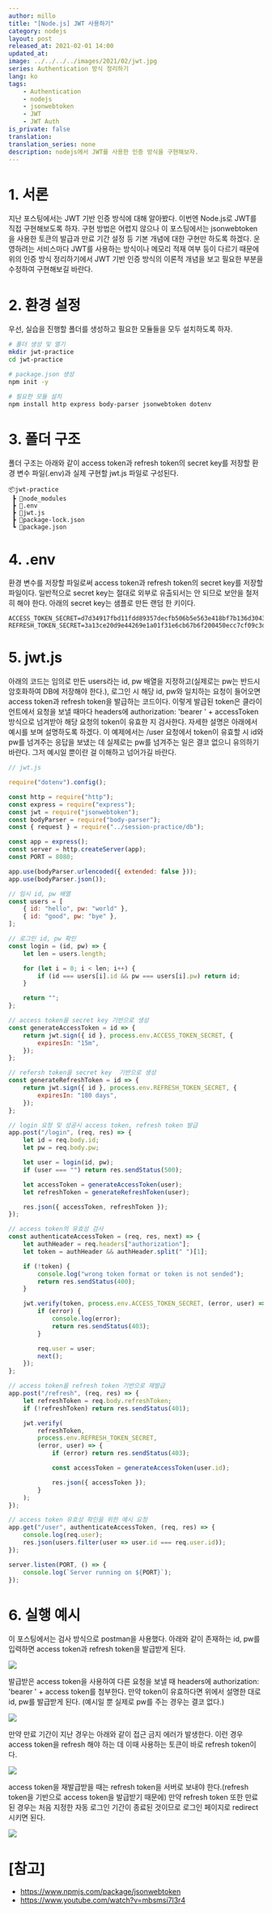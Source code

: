 ```yaml
---
author: millo
title: "[Node.js] JWT 사용하기"
category: nodejs
layout: post
released_at: 2021-02-01 14:00
updated_at:
image: ../../../../images/2021/02/jwt.jpg
series: Authentication 방식 정리하기
lang: ko
tags:
    - Authentication
    - nodejs
    - jsonwebtoken
    - JWT
    - JWT Auth
is_private: false
translation:
translation_series: none
description: nodejs에서 JWT를 사용한 인증 방식을 구현해보자.
---
```


# 1. 서론

지난 포스팅에서는 JWT 기반 인증 방식에 대해 알아봤다. 이번엔 Node.js로 JWT를 직접 구현해보도록 하자. 구현 방법은 어렵지 않으나 이 포스팅에서는 jsonwebtoken을 사용한 토큰의 발급과 만료 기간 설정 등 기본 개념에 대한 구현만 하도록 하겠다. 운영하려는 서비스마다 JWT를 사용하는 방식이나 메모리 적재 여부 등이 다르기 때문에 위의 인증 방식 정리하기에서 JWT 기반 인증 방식의 이론적 개념을 보고 필요한 부분을 수정하여 구현해보길 바란다.

# 2. 환경 설정

우선, 실습을 진행할 폴더를 생성하고 필요한 모듈들을 모두 설치하도록 하자.

```bash
# 폴더 생성 및 열기
mkdir jwt-practice
cd jwt-practice

# package.json 생성
npm init -y

# 필요한 모듈 설치
npm install http express body-parser jsonwebtoken dotenv
```

# 3. 폴더 구조

폴더 구조는 아래와 같이 access token과 refresh token의 secret key를 저장할 환경 변수 파일(.env)과 실제 구현할 jwt.js 파일로 구성된다.

```
📦jwt-practice
 ┣ 📂node_modules
 ┣ 📜.env
 ┣ 📜jwt.js
 ┣ 📜package-lock.json
 ┗ 📜package.json
```

# 4. .env

환경 변수를 저장할 파일로써 access token과 refresh token의 secret key를 저장할 파일이다. 일반적으로 secret key는 절대로 외부로 유출되서는 안 되므로 보안을 철저히 해야 한다. 아래의 secret key는 샘플로 만든 랜덤 한 키이다.

```env
ACCESS_TOKEN_SECRET=d7d34917fbd11fdd89357decfb506b5e563e418bf7b136d30436dfa0dddbd4a6e318099c8e4918b87fd8e47e23196c441a5c892a6895d6061e27f89ed1ba19d6
REFRESH_TOKEN_SECRET=3a13ce20d9e44269e1a01f31e6cb67b6f200450ecc7cf09c3d0a199e512037422145d7727fa874e128bfbbc198b06e99ae1f6e24b57e8cd598102b61bffa8e69
```

# 5. jwt.js

아래의 코드는 임의로 만든 users라는 id, pw 배열을 지정하고(실제로는 pw는 반드시 암호화하여 DB에 저장해야 한다.), 로그인 시 해당 id, pw와 일치하는 요청이 들어오면 access token과 refresh token을 발급하는 코드이다. 이렇게 발급된 token은 클라이언트에서 요청을 보낼 때마다 headers에 authorization: 'bearer ' + accessToken 방식으로 넘겨받아 해당 요청의 token이 유효한 지 검사한다. 자세한 설명은 아래에서 예시를 보며 설명하도록 하겠다.
이 예제에서는 /user 요청에서 token이 유효할 시 id와 pw를 넘겨주는 응답을 보냈는 데 실제로는 pw를 넘겨주는 일은 결코 없으니 유의하기 바란다. 그저 예시일 뿐이란 걸 이해하고 넘어가길 바란다.

```js
// jwt.js

require("dotenv").config();

const http = require("http");
const express = require("express");
const jwt = require("jsonwebtoken");
const bodyParser = require("body-parser");
const { request } = require("../session-practice/db");

const app = express();
const server = http.createServer(app);
const PORT = 8080;

app.use(bodyParser.urlencoded({ extended: false }));
app.use(bodyParser.json());

// 임시 id, pw 배열
const users = [
    { id: "hello", pw: "world" },
    { id: "good", pw: "bye" },
];

// 로그인 id, pw 확인
const login = (id, pw) => {
    let len = users.length;

    for (let i = 0; i < len; i++) {
        if (id === users[i].id && pw === users[i].pw) return id;
    }

    return "";
};

// access token을 secret key 기반으로 생성
const generateAccessToken = id => {
    return jwt.sign({ id }, process.env.ACCESS_TOKEN_SECRET, {
        expiresIn: "15m",
    });
};

// refersh token을 secret key  기반으로 생성
const generateRefreshToken = id => {
    return jwt.sign({ id }, process.env.REFRESH_TOKEN_SECRET, {
        expiresIn: "180 days",
    });
};

// login 요청 및 성공시 access token, refresh token 발급
app.post("/login", (req, res) => {
    let id = req.body.id;
    let pw = req.body.pw;

    let user = login(id, pw);
    if (user === "") return res.sendStatus(500);

    let accessToken = generateAccessToken(user);
    let refreshToken = generateRefreshToken(user);

    res.json({ accessToken, refreshToken });
});

// access token의 유효성 검사
const authenticateAccessToken = (req, res, next) => {
    let authHeader = req.headers["authorization"];
    let token = authHeader && authHeader.split(" ")[1];

    if (!token) {
        console.log("wrong token format or token is not sended");
        return res.sendStatus(400);
    }

    jwt.verify(token, process.env.ACCESS_TOKEN_SECRET, (error, user) => {
        if (error) {
            console.log(error);
            return res.sendStatus(403);
        }

        req.user = user;
        next();
    });
};

// access token을 refresh token 기반으로 재발급
app.post("/refresh", (req, res) => {
    let refreshToken = req.body.refreshToken;
    if (!refreshToken) return res.sendStatus(401);

    jwt.verify(
        refreshToken,
        process.env.REFRESH_TOKEN_SECRET,
        (error, user) => {
            if (error) return res.sendStatus(403);

            const accessToken = generateAccessToken(user.id);

            res.json({ accessToken });
        }
    );
});

// access token 유효성 확인을 위한 예시 요청
app.get("/user", authenticateAccessToken, (req, res) => {
    console.log(req.user);
    res.json(users.filter(user => user.id === req.user.id));
});

server.listen(PORT, () => {
    console.log(`Server running on ${PORT}`);
});
```

# 6. 실행 예시

이 포스팅에서는 검사 방식으로 postman을 사용했다. 아래와 같이 존재하는 id, pw를 입력하면 access token과 refresh token을 발급받게 된다.

![](../../../../images/2021/02/jwt1.png)

발급받은 access token을 사용하여 다른 요청을 보낼 때 headers에 authorization: 'bearer ' + access token를 첨부한다. 만약 token이 유효하다면 위에서 설명한 대로 id, pw를 발급받게 된다. (예시일 뿐 실제로 pw를 주는 경우는 결코 없다.)

![](../../../../images/2021/02/jwt2.png)

만약 만료 기간이 지난 경우는 아래와 같이 접근 금지 에러가 발생한다. 이런 경우 access token을 refresh 해야 하는 데 이때 사용하는 토큰이 바로 refresh token이다.

![](../../../../images/2021/02/jwt3.png)

access token을 재발급받을 때는 refresh token을 서버로 보내야 한다.(refresh token을 기반으로 access token을 발급받기 때문에) 만약 refresh token 또한 만료된 경우는 처음 지정한 자동 로그인 기간이 종료된 것이므로 로그인 페이지로 redirect 시키면 된다.

![](../../../../images/2021/02/jwt4.png)

# [참고]

-   https://www.npmjs.com/package/jsonwebtoken
-   https://www.youtube.com/watch?v=mbsmsi7l3r4
